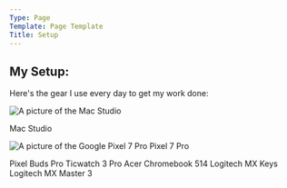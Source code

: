 ```yaml
---
Type: Page
Template: Page Template
Title: Setup
---
```


## My Setup:

Here's the gear I use every day to get my work done:

![A picture of the Mac Studio](https://images.biggeek.ru/1/435/b88f/16302-945mac_studio_4k.jpg)<div class="caption">Mac Studio</div>

![A picture of the Google Pixel 7 Pro](https://m.media-amazon.com/images/I/61FM60RTAgL._AC_SX679_.jpg) Pixel 7 Pro

Pixel Buds Pro
Ticwatch 3 Pro
Acer Chromebook 514
Logitech MX Keys
Logitech MX Master 3
